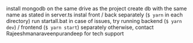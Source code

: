 install mongodb on the same drive as the project
create db with the same name as stated in server.ts
instal front / back separately (`$ yarn` in each directory)
run startall.bat
in case of issues, try running backend (`$ yarn dev`) / frontend (`$ yarn start`) separately
otherwise, contact Rajeeshmanaraveenpurandeep for tech support
